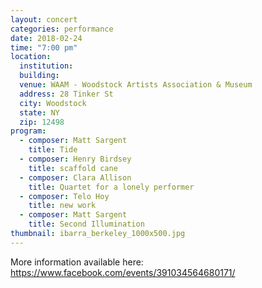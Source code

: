 ```yaml
---
layout: concert
categories: performance
date: 2018-02-24
time: "7:00 pm"
location:
  institution:
  building:
  venue: WAAM - Woodstock Artists Association & Museum
  address: 28 Tinker St
  city: Woodstock
  state: NY
  zip: 12498
program:
  - composer: Matt Sargent
    title: Tide
  - composer: Henry Birdsey
    title: scaffold cane
  - composer: Clara Allison
    title: Quartet for a lonely performer
  - composer: Telo Hoy
    title: new work
  - composer: Matt Sargent
    title: Second Illumination
thumbnail: ibarra_berkeley_1000x500.jpg
---
```



More information available here: <a href="https://www.facebook.com/events/391034564680171/" target="blank">https://www.facebook.com/events/391034564680171/ </a>

<!-- should we have a separate field for ticket sales and time -->
